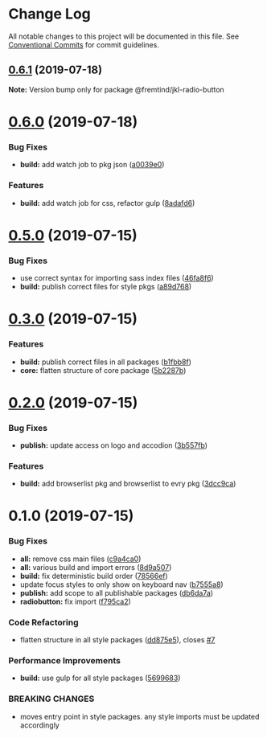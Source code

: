 # Change Log

All notable changes to this project will be documented in this file.
See [Conventional Commits](https://conventionalcommits.org) for commit guidelines.

## [0.6.1](https://github.com/fremtind/jokul/compare/@fremtind/jkl-radio-button@0.6.0...@fremtind/jkl-radio-button@0.6.1) (2019-07-18)

**Note:** Version bump only for package @fremtind/jkl-radio-button





# [0.6.0](https://github.com/fremtind/jokul/compare/@fremtind/jkl-radio-button@0.5.0...@fremtind/jkl-radio-button@0.6.0) (2019-07-18)


### Bug Fixes

* **build:** add watch job to pkg json ([a0039e0](https://github.com/fremtind/jokul/commit/a0039e0))


### Features

* **build:** add watch job for css, refactor gulp ([8adafd6](https://github.com/fremtind/jokul/commit/8adafd6))





# [0.5.0](https://github.com/fremtind/jokul/compare/@fremtind/jkl-radio-button@0.3.0...@fremtind/jkl-radio-button@0.5.0) (2019-07-15)


### Bug Fixes

* use correct syntax for importing sass index files ([46fa8f6](https://github.com/fremtind/jokul/commit/46fa8f6))
* **build:** publish correct files for style pkgs ([a89d768](https://github.com/fremtind/jokul/commit/a89d768))





# [0.3.0](https://github.com/fremtind/jokul/compare/@fremtind/jkl-radio-button@0.2.0...@fremtind/jkl-radio-button@0.3.0) (2019-07-15)


### Features

* **build:** publish correct files in all packages ([b1fbb8f](https://github.com/fremtind/jokul/commit/b1fbb8f))
* **core:** flatten structure of core package ([5b2287b](https://github.com/fremtind/jokul/commit/5b2287b))





# [0.2.0](https://github.com/fremtind/jokul/compare/@fremtind/jkl-radio-button@0.1.0...@fremtind/jkl-radio-button@0.2.0) (2019-07-15)

### Bug Fixes

-   **publish:** update access on logo and accodion ([3b557fb](https://github.com/fremtind/jokul/commit/3b557fb))

### Features

-   **build:** add browserlist pkg and browserlist to evry pkg ([3dcc9ca](https://github.com/fremtind/jokul/commit/3dcc9ca))

# 0.1.0 (2019-07-15)

### Bug Fixes

-   **all:** remove css main files ([c9a4ca0](https://github.com/fremtind/jokul/commit/c9a4ca0))
-   **all:** various build and import errors ([8d9a507](https://github.com/fremtind/jokul/commit/8d9a507))
-   **build:** fix deterministic build order ([78566ef](https://github.com/fremtind/jokul/commit/78566ef))
-   update focus styles to only show on keyboard nav ([b7555a8](https://github.com/fremtind/jokul/commit/b7555a8))
-   **publish:** add scope to all publishable packages ([db6da7a](https://github.com/fremtind/jokul/commit/db6da7a))
-   **radiobutton:** fix import ([f795ca2](https://github.com/fremtind/jokul/commit/f795ca2))

### Code Refactoring

-   flatten structure in all style packages ([dd875e5](https://github.com/fremtind/jokul/commit/dd875e5)), closes [#7](https://github.com/fremtind/jokul/issues/7)

### Performance Improvements

-   **build:** use gulp for all style packages ([5699683](https://github.com/fremtind/jokul/commit/5699683))

### BREAKING CHANGES

-   moves entry point in style packages. any style imports must be updated accordingly
